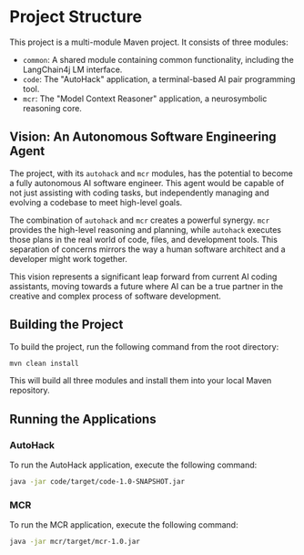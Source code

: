 # Project Structure

This project is a multi-module Maven project. It consists of three modules:

- `common`: A shared module containing common functionality, including the LangChain4j LM interface.
- `code`: The "AutoHack" application, a terminal-based AI pair programming tool.
- `mcr`: The "Model Context Reasoner" application, a neurosymbolic reasoning core.

## Vision: An Autonomous Software Engineering Agent

The project, with its `autohack` and `mcr` modules, has the potential to become a fully autonomous AI software engineer. This agent would be capable of not just assisting with coding tasks, but independently managing and evolving a codebase to meet high-level goals.

The combination of `autohack` and `mcr` creates a powerful synergy. `mcr` provides the high-level reasoning and planning, while `autohack` executes those plans in the real world of code, files, and development tools. This separation of concerns mirrors the way a human software architect and a developer might work together.

This vision represents a significant leap forward from current AI coding assistants, moving towards a future where AI can be a true partner in the creative and complex process of software development.

## Building the Project

To build the project, run the following command from the root directory:

```bash
mvn clean install
```

This will build all three modules and install them into your local Maven repository.

## Running the Applications

### AutoHack

To run the AutoHack application, execute the following command:

```bash
java -jar code/target/code-1.0-SNAPSHOT.jar
```

### MCR

To run the MCR application, execute the following command:

```bash
java -jar mcr/target/mcr-1.0.jar
```
